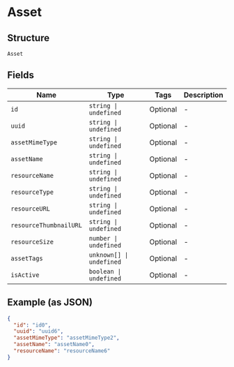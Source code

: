 
# Asset

## Structure

`Asset`

## Fields

| Name | Type | Tags | Description |
|  --- | --- | --- | --- |
| `id` | `string \| undefined` | Optional | - |
| `uuid` | `string \| undefined` | Optional | - |
| `assetMimeType` | `string \| undefined` | Optional | - |
| `assetName` | `string \| undefined` | Optional | - |
| `resourceName` | `string \| undefined` | Optional | - |
| `resourceType` | `string \| undefined` | Optional | - |
| `resourceURL` | `string \| undefined` | Optional | - |
| `resourceThumbnailURL` | `string \| undefined` | Optional | - |
| `resourceSize` | `number \| undefined` | Optional | - |
| `assetTags` | `unknown[] \| undefined` | Optional | - |
| `isActive` | `boolean \| undefined` | Optional | - |

## Example (as JSON)

```json
{
  "id": "id0",
  "uuid": "uuid6",
  "assetMimeType": "assetMimeType2",
  "assetName": "assetName0",
  "resourceName": "resourceName6"
}
```

